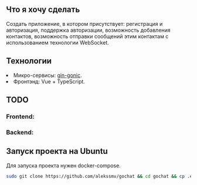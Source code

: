 <h2>Что я хочу сделать</h2>
<p>Создать приложение, в котором присутствует: регистрация и авторизация, поддержка авторизации, возможность добавления контактов, возможность отправки сообщений этим контактам с использованием технологии WebSocket.</p>
<h2>Технологии</h2>
<li>Микро-сервисы: <a href="https://github.com/gin-gonic/gin">gin-gonic</a>.</li>
<li>Фронтэнд: Vue + TypeScript.</li>
<h2>TODO</h2>
<h3>Frontend:</a></h3>
<h3>Backend:</a></h3>
<h2>Запуск проекта на Ubuntu</h2>
<p>Для запуска проекта нужен docker-compose.</p>

```bash
sudo git clone https://github.com/alekssmv/gochat && cd gochat && cp .env.example .env && sudo docker-compose up --build
```
